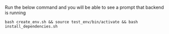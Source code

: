 Run the below command and you will be able to see a prompt that backend is running

`bash create_env.sh && source test_env/bin/activate && bash install_dependencies.sh`
